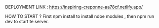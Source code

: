 DEPLOYMENT LINK : https://inspiring-creponne-aa78cf.netlify.app/

HOW TO START ?
First npm install to install ndoe modules , then npm run dev to start te server.
